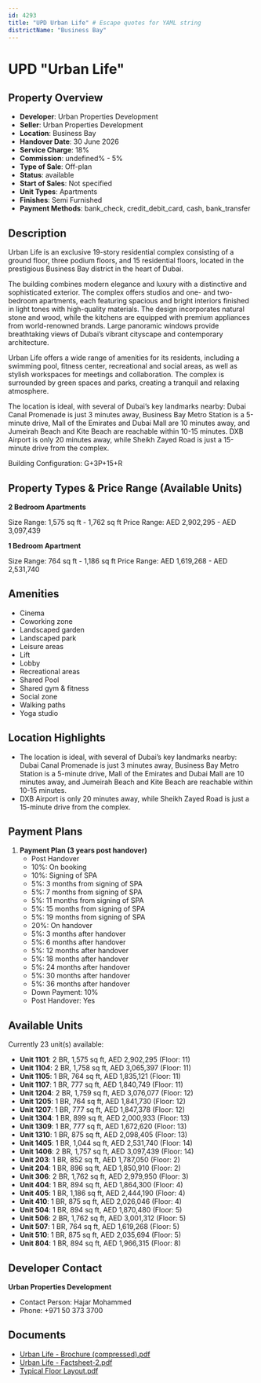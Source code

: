 ```yaml
---
id: 4293
title: "UPD Urban Life" # Escape quotes for YAML string
districtName: "Business Bay"
---
```


# UPD "Urban Life"

## Property Overview
- **Developer**: Urban Properties Development
- **Seller**: Urban Properties Development
- **Location**: Business Bay
- **Handover Date**: 30 June 2026
- **Service Charge**: 18%
- **Commission**: undefined% - 5%
- **Type of Sale**: Off-plan
- **Status**: available
- **Start of Sales**: Not specified
- **Unit Types**: Apartments
- **Finishes**: Semi Furnished
- **Payment Methods**: bank_check, credit_debit_card, cash, bank_transfer

## Description
Urban Life is an exclusive 19-story residential complex consisting of a ground floor, three podium floors, and 15 residential floors, located in the prestigious Business Bay district in the heart of Dubai.

The building combines modern elegance and luxury with a distinctive and sophisticated exterior. The complex offers studios and one- and two-bedroom apartments, each featuring spacious and bright interiors finished in light tones with high-quality materials. The design incorporates natural stone and wood, while the kitchens are equipped with premium appliances from world-renowned brands. Large panoramic windows provide breathtaking views of Dubai’s vibrant cityscape and contemporary architecture.

Urban Life offers a wide range of amenities for its residents, including a swimming pool, fitness center, recreational and social areas, as well as stylish workspaces for meetings and collaboration. The complex is surrounded by green spaces and parks, creating a tranquil and relaxing atmosphere.

The location is ideal, with several of Dubai’s key landmarks nearby: Dubai Canal Promenade is just 3 minutes away, Business Bay Metro Station is a 5-minute drive, Mall of the Emirates and Dubai Mall are 10 minutes away, and Jumeirah Beach and Kite Beach are reachable within 10-15 minutes. DXB Airport is only 20 minutes away, while Sheikh Zayed Road is just a 15-minute drive from the complex.

Building Configuration: G+3P+15+R

## Property Types & Price Range (Available Units)
**2 Bedroom Apartments**

Size Range: 1,575 sq ft - 1,762 sq ft
Price Range: AED 2,902,295 - AED 3,097,439

**1 Bedroom Apartment**

Size Range: 764 sq ft - 1,186 sq ft
Price Range: AED 1,619,268 - AED 2,531,740

## Amenities
- Cinema
- Coworking zone
- Landscaped garden
- Landscaped park
- Leisure areas
- Lift
- Lobby
- Recreational areas
- Shared Pool
- Shared gym & fitness
- Social zone
- Walking paths
- Yoga studio

## Location Highlights
- The location is ideal, with several of Dubai’s key landmarks nearby: Dubai Canal Promenade is just 3 minutes away, Business Bay Metro Station is a 5-minute drive, Mall of the Emirates and Dubai Mall are 10 minutes away, and Jumeirah Beach and Kite Beach are reachable within 10-15 minutes.
- DXB Airport is only 20 minutes away, while Sheikh Zayed Road is just a 15-minute drive from the complex.

## Payment Plans
1. **Payment Plan (3 years post handover)**
   - Post Handover
   - 10%: On booking
   - 10%: Signing of SPA
   - 5%: 3 months from signing of SPA
   - 5%: 7 months from signing of SPA
   - 5%: 11 months from signing of SPA
   - 5%: 15 months from signing of SPA
   - 5%: 19 months from signing of SPA
   - 20%: On handover
   - 5%: 3 months after handover
   - 5%: 6 months after handover
   - 5%: 12 months after handover
   - 5%: 18 months after handover
   - 5%: 24 months after handover
   - 5%: 30 months after handover
   - 5%: 36 months after handover
   - Down Payment: 10%
   - Post Handover: Yes

## Available Units
Currently 23 unit(s) available:
- **Unit 1101**: 2 BR, 1,575 sq ft, AED 2,902,295 (Floor: 11)
- **Unit 1104**: 2 BR, 1,758 sq ft, AED 3,065,397 (Floor: 11)
- **Unit 1105**: 1 BR, 764 sq ft, AED 1,835,121 (Floor: 11)
- **Unit 1107**: 1 BR, 777 sq ft, AED 1,840,749 (Floor: 11)
- **Unit 1204**: 2 BR, 1,759 sq ft, AED 3,076,077 (Floor: 12)
- **Unit 1205**: 1 BR, 764 sq ft, AED 1,841,730 (Floor: 12)
- **Unit 1207**: 1 BR, 777 sq ft, AED 1,847,378 (Floor: 12)
- **Unit 1304**: 1 BR, 899 sq ft, AED 2,000,933 (Floor: 13)
- **Unit 1309**: 1 BR, 777 sq ft, AED 1,672,620 (Floor: 13)
- **Unit 1310**: 1 BR, 875 sq ft, AED 2,098,405 (Floor: 13)
- **Unit 1405**: 1 BR, 1,044 sq ft, AED 2,531,740 (Floor: 14)
- **Unit 1406**: 2 BR, 1,757 sq ft, AED 3,097,439 (Floor: 14)
- **Unit 203**: 1 BR, 852 sq ft, AED 1,787,050 (Floor: 2)
- **Unit 204**: 1 BR, 896 sq ft, AED 1,850,910 (Floor: 2)
- **Unit 306**: 2 BR, 1,762 sq ft, AED 2,979,950 (Floor: 3)
- **Unit 404**: 1 BR, 894 sq ft, AED 1,864,300 (Floor: 4)
- **Unit 405**: 1 BR, 1,186 sq ft, AED 2,444,190 (Floor: 4)
- **Unit 410**: 1 BR, 875 sq ft, AED 2,026,046 (Floor: 4)
- **Unit 504**: 1 BR, 894 sq ft, AED 1,870,480 (Floor: 5)
- **Unit 506**: 2 BR, 1,762 sq ft, AED 3,001,312 (Floor: 5)
- **Unit 507**: 1 BR, 764 sq ft, AED 1,619,268 (Floor: 5)
- **Unit 510**: 1 BR, 875 sq ft, AED 2,035,694 (Floor: 5)
- **Unit 804**: 1 BR, 894 sq ft, AED 1,966,315 (Floor: 8)

## Developer Contact
**Urban Properties Development**
- Contact Person: Hajar Mohammed
- Phone: +971 50 373 3700

## Documents
- [Urban Life - Brochure (compressed).pdf](https://cdn.geniemap.net/2025/02/03/oxujbikEnTJQqyBMkZdkCXI1s7myxGAuYZq0V1Kv.pdf)
- [Urban Life - Factsheet-2.pdf](https://cdn.geniemap.net/2025/02/03/ceYwGeDUhYhAcEnkVZPoZydXu7WVef93QHZIZWCa.pdf)
- [Typical Floor Layout.pdf](https://cdn.geniemap.net/2025/02/17/biy3BXakPX6kc08uKqDB6RV9EYGP9y7yMypQU85I.pdf)
